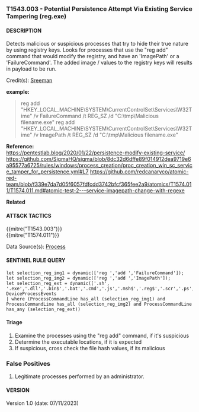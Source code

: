 ###  T1543.003 - Potential Persistence Attempt Via Existing Service Tampering (reg.exe)

####  DESCRIPTION  
Detects malicious or suspicious processes that try to hide their true nature by using registry keys. Looks for processes that use the "reg add" command that would modify the registry, and have an 'ImagePath' or a 'FailureCommand'. The added image / values to the registry keys will results in payload to be run.

Credit(s): [Sreeman](https://github.com/SigmaHQ/sigma/blob/8dc32d6dffe89f014912dea9719e6a95577a6725/rules/windows/process_creation/proc_creation_win_sc_service_tamper_for_persistence.yml#L7)

**example:**  
> reg add "HKEY_LOCAL_MACHINE\SYSTEM\CurrentControlSet\Services\W32Time" /v FailureCommand /t REG_SZ /d "C:\tmp\Malicious filename.exe"
> reg add "HKEY_LOCAL_MACHINE\SYSTEM\CurrentControlSet\Services\W32Time" /v ImagePath /t REG_SZ /d "C:\tmp\Malicious filename.exe"

**Reference:**  
https://pentestlab.blog/2020/01/22/persistence-modify-existing-service/
https://github.com/SigmaHQ/sigma/blob/8dc32d6dffe89f014912dea9719e6a95577a6725/rules/windows/process_creation/proc_creation_win_sc_service_tamper_for_persistence.yml#L7
https://github.com/redcanaryco/atomic-red-team/blob/f339e7da7d05f6057fdfcdd3742bfcf365fee2a9/atomics/T1574.011/T1574.011.md#atomic-test-2---service-imagepath-change-with-regexe

**Related**  


####  ATT&CK TACTICS<br>
{{mitre("T1543.003")}}  
{{mitre("T1574.011")}}

Data Source(s): 
[Process](https://attack.mitre.org/datasources/DS0009/)

#### SENTINEL RULE QUERY<br>

~~~
let selection_reg_img1 = dynamic(['reg ','add ','FailureCommand']); 
let selection_reg_img2 = dynamic(['reg ','add ','ImagePath']); 
let selection_reg_ext = dynamic(['.sh', '.exe','.dll','.bin$','.bat','.cmd','.js','.msh$','.reg$','.scr','.ps','.vb','.jar','.pl']); 
DeviceProcessEvents
| where (ProcessCommandLine has_all (selection_reg_img1) and ProcessCommandLine has_all (selection_reg_img2) and ProcessCommandLine has_any (selection_reg_ext))
~~~

#### Triage
1. Examine the processes using the "reg add" command, if it's suspicious
2. Determine the executable locations, if it is expected
3. If suspicious, cross check the file hash values, if its malicious

### False Positives
1. Legitimate processes performed by an administrator.

#### VERSION
Version 1.0 (date: 07/11/2023)